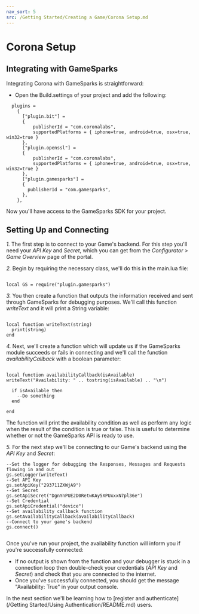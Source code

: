 ```yaml
---
nav_sort: 5
src: /Getting Started/Creating a Game/Corona Setup.md
---
```


# Corona Setup

## Integrating with GameSparks

Integrating Corona with GameSparks is straightforward:

* Open the Build.settings of your project and add the following:

```
  plugins =
    {
      ["plugin.bit"] =
      {
          publisherId = "com.coronalabs",
          supportedPlatforms = { iphone=true, android=true, osx=true, win32=true }
      },
      ["plugin.openssl"] =
      {
          publisherId = "com.coronalabs",
          supportedPlatforms = { iphone=true, android=true, osx=true, win32=true }
      },
      ["plugin.gamesparks"] =
      {
        publisherId = "com.gamesparks",
      },
    },

```

Now you'll have access to the GameSparks SDK for your project.

## Setting Up and Connecting

*1.* The first step is to connect to your Game's backend. For this step you'll need your *API Key* and *Secret*, which you can get from the *Configurator > Game Overview* page of the portal.

*2.* Begin by requiring the necessary class, we'll do this in the main.lua file:

```

local GS = require("plugin.gamesparks")

```

*3.* You then create a function that outputs the information received and sent through GameSparks for debugging purposes. We'll call this function *writeText* and it will print a String variable:

```

local function writeText(string)
  print(string)
end

```

*4.* Next, we'll create a function which will update us if the GameSparks module succeeds or fails in connecting and we'll call the function *availabilityCallback* with a boolean parameter:

```

local function availabilityCallback(isAvailable)
writeText("Availability: " .. tostring(isAvailable) .. "\n")

  if isAvailable then
    --Do something
  end

end

```

The function will print the availability condition as well as perform any logic when the result of the condition is true or false. This is useful to determine whether or not the GameSparks API is ready to use.

*5.* For the next step we'll be connecting to our Game's backend using the *API Key* and *Secret*:

```
--Set the logger for debugging the Responses, Messages and Requests flowing in and out
gs.setLogger(writeText)
--Set API Key
gs.setApiKey("293711ZXWjA9")
--Set Secret
gs.setApiSecret("DgnYnPUE2D0RetwKAy5XPUxxxN7pl36e")
--Set Credential
gs.setApiCredential("device")
--Set availability callback function
gs.setAvailabilityCallback(availabilityCallback)
--Connect to your game's backend
gs.connect()


```

 Once you've run your project, the availability function will inform you if you're successfully connected:
 * If no output is shown from the function and your debugger is stuck in a connection loop then double-check your credentials (*API Key* and *Secret*) and check that you are connected to the internet.
 * Once you've successfully connected, you should get the message "Availability: True" in your output console.

In the next section we'll be learning how to [register and authenticate](/Getting Started/Using Authentication/README.md) users.
